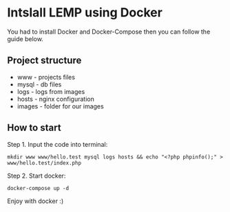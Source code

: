 # Intslall LEMP using Docker

You had to install Docker and Docker-Compose then you can follow the guide below.

## Project structure

- www - projects files
- mysql - db files
- logs - logs from images
- hosts - nginx configuration
- images - folder for our images

## How to start

Step 1. Input the code into terminal: 

`mkdir www www/hello.test mysql logs hosts && echo "<?php phpinfo();" > www/hello.test/index.php`

Step 2. Start docker: 

`docker-compose up -d`

Enjoy with docker :)

